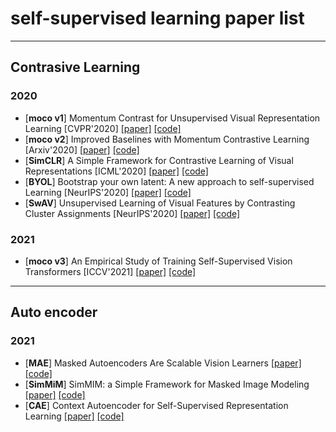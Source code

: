 # self-supervised learning paper list
---
## Contrasive Learning
### 2020
- [**moco v1**] Momentum Contrast for Unsupervised Visual Representation Learning
[CVPR'2020] [[paper]](https://arxiv.org/pdf/1911.05722.pdf) [[code]](https://github.com/facebookresearch/moco)
- [**moco v2**] Improved Baselines with Momentum Contrastive Learning [Arxiv'2020] [[paper]](https://arxiv.org/pdf/2003.04297.pdf) [[code]](https://github.com/facebookresearch/moco)
- [**SimCLR**] A Simple Framework for Contrastive Learning of Visual Representations [ICML'2020] [[paper]](https://arxiv.org/pdf/2002.05709.pdf) [[code]](https://github.com/google-research/simclr)
- [**BYOL**] Bootstrap your own latent: A new approach to self-supervised Learning [NeurIPS'2020] [[paper]](https://arxiv.org/pdf/2006.07733.pdf) [[code]](https://github.com/deepmind/deepmind-research/tree/master/byol)
- [**SwAV**] Unsupervised Learning of Visual Features
by Contrasting Cluster Assignments [NeurIPS'2020] [[paper]](https://arxiv.org/pdf/2006.09882.pdf) [[code]](https://github.com/facebookresearch/swav)
### 2021
- [**moco v3**] An Empirical Study of Training Self-Supervised Vision Transformers [ICCV'2021] [[paper]](https://arxiv.org/pdf/2104.02057.pdf) [[code]](https://github.com/facebookresearch/moco-v3)
---
## Auto encoder
### 2021
- [**MAE**] Masked Autoencoders Are Scalable Vision Learners [[paper]](https://arxiv.org/pdf/2111.06377.pdf) [[code]](https://github.com/facebookresearch/mae)
- [**SimMiM**] SimMIM: a Simple Framework for Masked Image Modeling [[paper]](https://arxiv.org/pdf/2111.09886.pdf) [[code]](https://github.com/microsoft/SimMIM)
- [**CAE**] Context Autoencoder for Self-Supervised Representation Learning [[paper]](https://arxiv.org/pdf/2202.03026.pdf) [[code]](https://github.com/open-mmlab/mmselfsup/tree/master/configs/selfsup/cae)